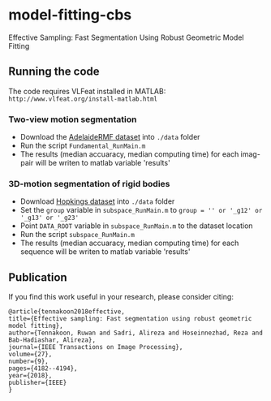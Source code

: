 # model-fitting-cbs
Effective Sampling: Fast Segmentation Using Robust Geometric Model Fitting


## Running the code
The code requires VLFeat installed in MATLAB: `http://www.vlfeat.org/install-matlab.html`

### Two-view motion segmentation
* Download the [AdelaideRMF dataset](https://cs.adelaide.edu.au/users/hwong/doku.php?id=data) into `./data` folder 
* Run the script `Fundamental_RunMain.m`
* The results (median accuaracy, median computing time) for each imag-pair will be writen to matlab variable 'results'


### 3D-motion segmentation of rigid bodies
* Download [Hopkings dataset](http://vision.jhu.edu/data/) into `./data` folder
* Set the `group` variable in `subspace_RunMain.m` to `group = '' or '_g12' or '_g13' or '_g23'`
* Point `DATA_ROOT` variable in `subspace_RunMain.m` to the dataset location
* Run the script `subspace_RunMain.m`
* The results (median accuaracy, median computing time) for each sequence will be writen to matlab variable 'results'


## Publication

If you find this work useful in your research, please consider citing:

    @article{tennakoon2018effective,
    title={Effective sampling: Fast segmentation using robust geometric model fitting},
    author={Tennakoon, Ruwan and Sadri, Alireza and Hoseinnezhad, Reza and Bab-Hadiashar, Alireza},
    journal={IEEE Transactions on Image Processing},
    volume={27},
    number={9},
    pages={4182--4194},
    year={2018},
    publisher={IEEE}
    }
